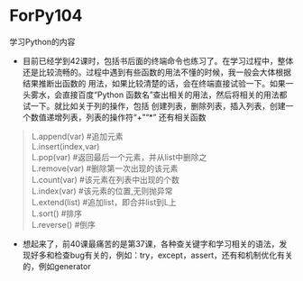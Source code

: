 # ForPy104
学习Python的内容
- 目前已经学到42课时，包括书后面的终端命令也练习了。在学习过程中，整体还是比较流畅的。过程中遇到有些函数的用法不懂的时候，我一般会大体根据结果推断出函数的
用法，如果比较清楚的话，会在终端直接试验一下。如果一头雾水，会直接百度“Python 函数名”查出相关的用法，然后将相关的用法都试一下。就比如关于列的操作，包括
创建列表，删除列表，插入列表，创建一个数值递增列表，列表的操作符“+”“*” 还有相关函数
> L.append(var)   #追加元素  
> L.insert(index,var)   
> L.pop(var)          #返回最后一个元素，并从list中删除之   
> L.remove(var)       #删除第一次出现的该元素    
> L.count(var)        #该元素在列表中出现的个数    
> L.index(var)        #该元素的位置,无则抛异常    
> L.extend(list)      #追加list，即合并list到L上     
> L.sort()            #排序     
> L.reverse()         #倒序     
- 想起来了，前40课最痛苦的是第37课，各种查关键字和学习相关的语法，发现好多和检查bug有关的，例如：try，except，assert，还有和机制优化有关的，例如generator
